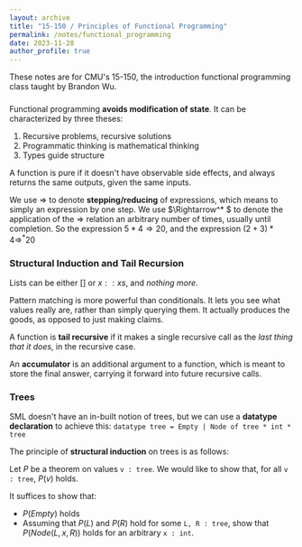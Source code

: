 ```yaml
---
layout: archive
title: "15-150 / Principles of Functional Programming"
permalink: /notes/functional_programming
date: 2023-11-28
author_profile: true
---
```


These notes are for CMU's 15-150, the introduction functional programming class taught by Brandon Wu. 

###

Functional programming **avoids modification of state**. It can be characterized by three theses:
1. Recursive problems, recursive solutions
2. Programmatic thinking is mathematical thinking 
3. Types guide structure 

A function is pure if it doesn't have observable side effects, and always returns the same outputs, given the same inputs. 

We use $\Rightarrow$ to denote **stepping/reducing** of expressions, which means to simply an expression by one step. We use $\Rightarrow^* $ to denote the application of the $\Rightarrow$ relation an arbitrary number of times, usually until completion. So the expression $5 * 4 \Rightarrow 20$, and the expression $(2 + 3) * 4 \Rightarrow^* 20$  



### Structural Induction and Tail Recursion 

Lists can be either $[]$ or $x :: xs$, and _nothing more_. 

Pattern matching is more powerful than conditionals. It lets you see what values really are, rather than simply querying them. It actually produces the goods, as opposed to just making claims. 

A function is **tail recursive** if it makes a single recursive call as the _last thing that it does_, in the recursive case. 

An **accumulator** is an additional argument to a function, which is meant to store the final answer, carrying it forward into future recursive calls. 

### Trees 

SML doesn't have an in-built notion of trees, but we can use a **datatype declaration** to achieve this: ```datatype tree = Empty | Node of tree * int * tree```

The principle of **structural induction** on trees is as follows: 

Let $P$ be a theorem on values ```v : tree```. We would like to show that, for all ```v : tree```, $P(v)$ holds. 

It suffices to show that:
* $P(Empty)$ holds 
* Assuming that $P(L)$ and $P(R)$ hold for some ```L, R : tree```, show that $P(Node(L, x, R))$ holds for an arbitrary ```x : int```. 